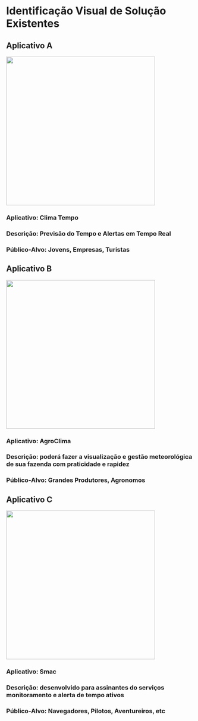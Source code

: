 # Identificação Visual de Solução Existentes
## Aplicativo A
<img src="https://github.com/user-attachments/assets/886a2f0e-9065-4b17-84f1-a46eb2bdc1e5" width="400">

### **Aplicativo: Clima Tempo**
### **Descrição:  Previsão do Tempo e Alertas em Tempo Real**
### **Público-Alvo: Jovens, Empresas, Turistas**

## Aplicativo B
<img src="https://github.com/user-attachments/assets/cc7fff42-d71e-464b-9b89-2de1e9cdabf1" width="400">

### **Aplicativo: AgroClima**
### **Descrição: poderá fazer a visualização e gestão meteorológica de sua fazenda com praticidade e rapidez** 
### **Público-Alvo: Grandes Produtores, Agronomos**

## Aplicativo C
<img src="https://github.com/user-attachments/assets/2bbf4910-f25a-4b96-ba92-7386aafc521d" width="400">

### **Aplicativo: Smac**
### **Descrição:  desenvolvido para assinantes do serviços monitoramento e alerta de tempo ativos**
### **Público-Alvo: Navegadores, Pilotos, Aventureiros, etc**

